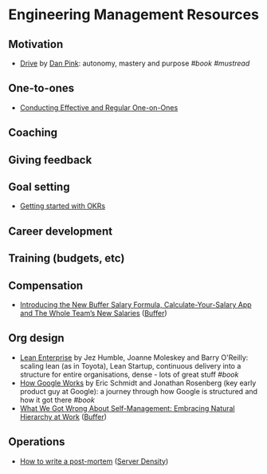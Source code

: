 Engineering Management Resources
================================

Motivation
----------

- [Drive](http://www.danpink.com/books/drive/) by [Dan
  Pink](http://www.danpink.com/): autonomy, mastery and purpose _#book_
  _#mustread_

One-to-ones
-----------

- [Conducting Effective and Regular
  One-on-Ones](https://moz.com/blog/conducting-effective-and-regular-oneonones)

Coaching
--------

Giving feedback
---------------

Goal setting
------------

- [Getting started with OKRs](https://www.betterworks.com/okr/)

Career development
------------------

Training (budgets, etc)
-----------------------

Compensation
------------

- [Introducing the New Buffer Salary Formula, Calculate-Your-Salary App and The
  Whole Team’s New Salaries](https://open.buffer.com/transparent-salaries/)
  ([Buffer](https://buffer.com/))

Org design
----------

- [Lean Enterprise](http://shop.oreilly.com/product/0636920030355.do) by Jez Humble, Joanne Moleskey and Barry O'Reilly: scaling lean (as in Toyota), Lean Startup, continuous delivery into a structure for entire organisations, dense - lots of great stuff _#book_
- [How Google Works](http://www.howgoogleworks.net/) by Eric Schmidt and Jonathan
  Rosenberg (key early product guy at Google): a journey through how
  Google is structured and how it got there _#book_
- [What We Got Wrong About Self-Management: Embracing Natural Hierarchy at
  Work](https://open.buffer.com/self-management-hierarchy/)
  ([Buffer](https://buffer.com/))

Operations
----------

- [How to write a
  post-mortem](https://blog.serverdensity.com/how-to-write-a-postmortem/)
  ([Server Density](https://serverdensity.com/))

